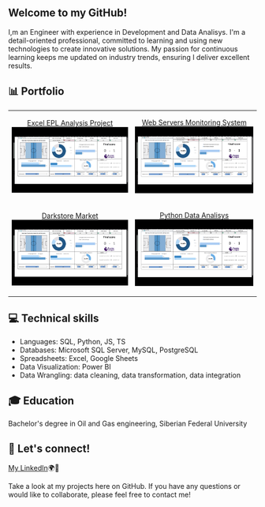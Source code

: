 ## Welcome to my GitHub!  
I,m an Engineer with experience in Development and Data Analisys. I'm a detail-oriented professional, committed to learning and using new technologies to create innovative solutions. 
My passion for continuous learning keeps me updated on industry trends, ensuring I deliver excellent results.

## 📊 Portfolio

|    |    |
|----------|---------|
| <p align="center">[Excel EPL Analysis Project](https://github.com/artemrudman/Excel_Project_Liverpool) <br> <img src="screenshots/DashBoard.gif" width="400"></p>| <p align="center">[Web Servers Monitoring System](https://github.com/artemrudman/Webservers_Project/) <br> <img src="screenshots/DashBoard.gif" width="400"> </p> |
| <p align="center">[Darkstore Market](https://github.com/artemrudman/Darkstore_market) <br> <img src="screenshots/DashBoard.gif" width="400"></p>| <p align="center">[Python Data Analisys](https://github.com/artemrudman/python_data_analysis) <br> <img src="screenshots/DashBoard.gif" width="400"> </p> |

  
## 💻 Technical skills
- Languages: SQL, Python, JS, TS
- Databases: Microsoft SQL Server, MySQL, PostgreSQL
- Spreadsheets: Excel, Google Sheets
- Data Visualization: Power BI
- Data Wrangling: data cleaning, data transformation, data integration

## 🎓 Education
Bachelor's degree in Oil and Gas engineering, Siberian Federal University

## 📧 Let's connect!
[My LinkedIn](https://www.linkedin.com/in/artem-rudman/)🌍🚀

Take a look at my projects here on GitHub. If you have any questions or would like to collaborate, please feel free to contact me!
